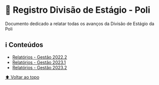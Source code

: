 # 📝 Registro Divisão de Estágio - Poli

Documento dedicado a relatar todas os avanços da Divisão de Estágio da Poli

## ℹ️ Conteúdos
- [Relatórios - Gestão 2022.2](gestoes/gestao2022-2)
- [Relatórios - Gestão 2023.1](gestoes/gestao2023-1)
- [Relatórios - Gestão 2023.2](gestoes/gestao2023-2)

[⬆ Voltar ao topo](#-registro-divisão-de-estágio---poli)

